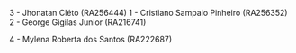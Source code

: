 3 - Jhonatan Cléto (RA256444)
1 - Cristiano Sampaio Pinheiro (RA256352)
2 - George Gigilas Junior (RA216741)

4 - Mylena Roberta dos Santos (RA222687)
